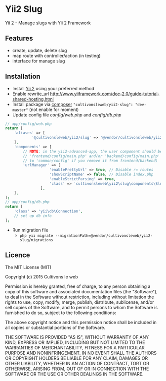 Yii2 Slug
==================

Yii 2 - Manage slugs with Yii 2 Framework

## Features
* create, update, delete slug
* map route with controller/action (in testing)
* interface for manage slug

## Installation

* Install [Yii 2](http://www.yiiframework.com/download) using your preferred method
* Enable rewrite_url http://www.yiiframework.com/doc-2.0/guide-tutorial-shared-hosting.html
* Install package via [composer](http://getcomposer.org/download/) ```"cultivonsleweb/yii2-slug": "dev-master"``` (not enable for moment)
* Update config file *config/web.php* and *config/db.php*

```php
// app/config/web.php
return [
    'aliases' => [
            '@cultivonsleweb/yii2/slug' => '@vendor/cultivonsleweb/yii2-slug',
    ],
    'components' => [
        // NOTE: in the yii2-advanced-app, the user component should be updated in
        // 'frontend/config/main.php' and/or 'backend/config/main.php' (OR you can add it
        // to 'common/config' if you remove it from frontend/backend)
        'urlManager' => [
                    'enablePrettyUrl' => true, // Disable r= routes
                    'showScriptName' => false, // Disable index.php
                    'enableStrictParsing' => true,
                    'class' => 'cultivonsleweb\yii2\slug\components\SlugUrlManager',
                ],
    ],
];
// app/config/db.php
return [
    'class' => 'yii\db\Connection',
    // set up db info
];
```

* Run migration file
    * ```php yii migrate --migrationPath=@vendor/cultivonsleweb/yii2-slug/migrations```

## Licence
The MIT License (MIT)

Copyright (c) 2015 Cultivons le web

Permission is hereby granted, free of charge, to any person obtaining a copy
of this software and associated documentation files (the "Software"), to deal
in the Software without restriction, including without limitation the rights
to use, copy, modify, merge, publish, distribute, sublicense, and/or sell
copies of the Software, and to permit persons to whom the Software is
furnished to do so, subject to the following conditions:

The above copyright notice and this permission notice shall be included in all
copies or substantial portions of the Software.

THE SOFTWARE IS PROVIDED "AS IS", WITHOUT WARRANTY OF ANY KIND, EXPRESS OR
IMPLIED, INCLUDING BUT NOT LIMITED TO THE WARRANTIES OF MERCHANTABILITY,
FITNESS FOR A PARTICULAR PURPOSE AND NONINFRINGEMENT. IN NO EVENT SHALL THE
AUTHORS OR COPYRIGHT HOLDERS BE LIABLE FOR ANY CLAIM, DAMAGES OR OTHER
LIABILITY, WHETHER IN AN ACTION OF CONTRACT, TORT OR OTHERWISE, ARISING FROM,
OUT OF OR IN CONNECTION WITH THE SOFTWARE OR THE USE OR OTHER DEALINGS IN THE
SOFTWARE.
